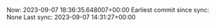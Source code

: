 Now: 2023-09-07 18:36:35.648007+00:00 Earliest commit since sync: None Last sync: 2023-09-07 14:31:27+00:00
